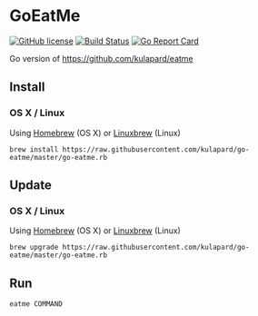 # GoEatMe

[![GitHub license](https://img.shields.io/badge/license-MIT-blue.svg)](https://github.com/kulapard/eatme/blob/master/LICENSE)
[![Build Status](https://travis-ci.org/kulapard/go-eatme.svg?branch=master)](https://travis-ci.org/kulapard/go-eatme)
[![Go Report Card](https://goreportcard.com/badge/github.com/kulapard/go-eatme)](https://goreportcard.com/report/github.com/kulapard/go-eatme)

Go version of https://github.com/kulapard/eatme

## Install ##
### OS X / Linux ###
Using [Homebrew](http://brew.sh/) (OS X) or [Linuxbrew](http://linuxbrew.sh/) (Linux)
```
brew install https://raw.githubusercontent.com/kulapard/go-eatme/master/go-eatme.rb
```

## Update ##
### OS X / Linux ###
Using [Homebrew](http://brew.sh/) (OS X) or [Linuxbrew](http://linuxbrew.sh/) (Linux)
```
brew upgrade https://raw.githubusercontent.com/kulapard/go-eatme/master/go-eatme.rb
```

## Run ##
```
eatme COMMAND
```

